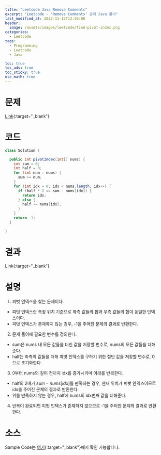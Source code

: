 ```yaml
---
title: "Leetcode Java Remove Comments"
excerpt: "Leetcode - 'Remove Comments' 문제 Java 풀이"
last_modified_at: 2022-11-12T12:30:00
header:
  image: /assets/images/leetcode/find-pivot-index.png
categories:
  - Leetcode
tags:
  - Programming
  - Leetcode
  - Java

toc: true
toc_ads: true
toc_sticky: true
use_math: true
---
```

# 문제
[Link](https://leetcode.com/problems/find-pivot-index){:target="_blank"}

# 코드
```java
class Solution {

  public int pivotIndex(int[] nums) {
    int sum = 0;
    int half = 0;
    for (int num : nums) {
      sum += num;
    }
    for (int idx = 0; idx < nums.length; idx++) {
      if (half * 2 == sum - nums[idx]) {
        return idx;
      } else {
        half += nums[idx];
      }
    }
    return -1;
  }

}
```

# 결과
[Link](https://leetcode.com/submissions/detail/841712946/){:target="_blank"}

# 설명
1. 피벗 인덱스를 찾는 문제이다.
- 피벗 인덱스란 특정 위치 기준으로 좌측 값들의 합과 우측 값들의 합이 동일한 인덱스이다.
- 피벗 인덱스가 존재하지 않는 경우, -1을 주어진 문제의 결과로 반환한다.

2. 문제 풀이에 필요한 변수를 정의한다.
- sum은 nums 내 모든 값들을 더한 값을 저장할 변수로, nums의 모든 값들을 더해준다.
- half는 좌측의 값들을 더해 피벗 인덱스를 구하기 위한 절반 값을 저장할 변수로, 0으로 초기화한다.

3. 0부터 nums의 길이 전까지 idx를 증가시키며 아래를 반복한다.
- half의 2배가 $sum - nums[idx]$를 만족하는 경우, 현재 위치가 피벗 인덱스이므로 idx를 주어진 문제의 결과로 반환한다.
- 위를 만족하지 않는 경우, half에 nums의 idx번째 값을 더해준다.

4. 반복이 완료되면 피벗 인덱스가 존재하지 않으므로 -1을 주어진 문제의 결과로 반환한다.

# 소스
Sample Code는 [여기](https://github.com/GracefulSoul/leetcode/blob/master/src/main/java/gracefulsoul/problems/FindPivotIndex.java){:target="_blank"}에서 확인 가능합니다.